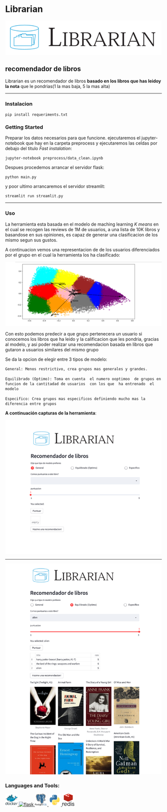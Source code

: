 

# **Librarian** #

![clusters](/src/images/lib.png "Clusters")
## recomendador de libros ##

Librarian es un recomendador de libros **basado en los libros que has leidoy la nota** 
que le pondrias(1 la mas baja, 5 la mas alta)


---

### **Instalacion** ###

	pip install requeriments.txt
	

### **Getting Started** ###

Preparar los datos necesarios para que funcione.
ejecutaremos el jupyter-notebook que hay en la carpeta preprocess 
y ejecutaremos las celdas por debajo del titulo  *Fast instalation*:

	jupyter-notebook preprocess/data_clean.ipynb

Despues procedemos  arrancar el servidor flask:

	python main.py

y poor ultimo arrancaremos el servidor  streamlit:

	streamlit run streamlit.py


---
### **Uso** ###

La herramienta esta basada en el modelo de maching learning *K means* 
en el cual se recogen las  reviews de 1M de usuarios,  a una lista  de 10K libros
y basandose en sus opiniones, es capaz de generar una clasificacion de los mismo segun sus gustos.

A continuacion vemos una representacion de de los usuarios diferenciados por el grupo en el cual la herramienta los ha  clasificado:

![clusters](/src/images/clusters.png "Clusters")

Con esto podemos predecir a que grupo pertenecera un usuario si conocemos los libros que ha leido y la calificacion que les pondria, gracias al modelo, y asi poder  realizar una recomendacion basada en libros que gutaron a usuarios 
similares del mismo grupo

Se  da la opcion de elegir entre 3 tipos de modelo:

    General: Menos restrictivo, crea grupos mas generales y grandes.

    Equilibrado (Optimo): Toma en cuenta  el numero ooptimoo  de grupos en  funcion de la cantitadad de usuarios  con los que  ha entrenado  el modelo

    Especifico: Crea grupos mas especificos definiendo mucho mas la diferencia entre grupos


**A continuación capturas de la herramienta**:

![cap1](/src/images/cap1.png "Capture 1")

- - - - - 

![cap2](/src/images/cap2.png "Capture 2")



<h3 align="left">Languages and Tools:</h3>
<p align="left"> <a href="https://www.docker.com/" target="_blank"> <img src="https://raw.githubusercontent.com/devicons/devicon/master/icons/docker/docker-original-wordmark.svg" alt="docker" width="40" height="40"/> </a> <a href="https://flask.palletsprojects.com/" target="_blank"> <img src="https://www.vectorlogo.zone/logos/pocoo_flask/pocoo_flask-icon.svg" alt="flask" width="40" height="40"/> </a> <a href="https://www.postgresql.org" target="_blank"> <img src="https://raw.githubusercontent.com/devicons/devicon/master/icons/postgresql/postgresql-original-wordmark.svg" alt="postgresql" width="40" height="40"/> </a> <a href="https://www.python.org" target="_blank"> <img src="https://raw.githubusercontent.com/devicons/devicon/master/icons/python/python-original.svg" alt="python" width="40" height="40"/> </a> <a href="https://redis.io" target="_blank"> <img src="https://raw.githubusercontent.com/devicons/devicon/master/icons/redis/redis-original-wordmark.svg" alt="redis" width="40" height="40"/> </a> </p>